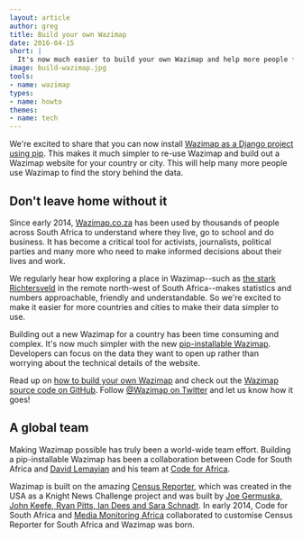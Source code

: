 ```yaml
---
layout: article
author: greg
title: Build your own Wazimap
date: 2016-04-15
short: |
  It's now much easier to build your own Wazimap and help more people find the story behind the data.
image: build-wazimap.jpg
tools:
- name: wazimap
types:
- name: howto
themes:
- name: tech
---
```


We're excited to share that you can now install [Wazimap as a Django project using pip](http://wazimap.readthedocs.org/en/latest/). This makes it much simpler to re-use Wazimap and build out a Wazimap website for your country or city. This will help many more people use Wazimap to find the story behind the data.

## Don't leave home without it

Since early 2014, [Wazimap.co.za](http://wazimap.co.za) has been used by thousands of people across South Africa to understand where they live, go to school and do business. It has become a critical tool for activists, journalists, political parties and many more who need to make informed decisions about their lives and work.

We regularly hear how exploring a place in Wazimap--such as [the stark Richtersveld](http://wazimap.co.za/profiles/municipality-NC061-richtersveld/) in the remote north-west of South Africa--makes statistics and numbers approachable, friendly and understandable. So we're excited to make it easier for more countries and cities to make their data simpler to use.

Building out a new Wazimap for a country has been time consuming and complex. It's now much simpler with the new [pip-installable Wazimap](http://wazimap.readthedocs.org/en/latest/). Developers can focus on the data they want to open up rather than worrying about the technical details of the website.

Read up on [how to build your own Wazimap](http://wazimap.readthedocs.org/en/latest/) and check out the [Wazimap source code on GitHub](https://github.com/Code4SA/wazimap). Follow [@Wazimap on Twitter](https://twitter.com/@Wazimap) and let us know how it goes!

## A global team

Making Wazimap possible has truly been a world-wide team effort. Building a pip-installable Wazimap has been a collaboration between Code for South Africa and [David Lemayian](https://twitter.com/davidlemayian) and his team at [Code for Africa](http://www.codeforafrica.org/).

Wazimap is built on the amazing [Census Reporter](http://censusreporter.org/), which was created in the USA as a Knight News Challenge project and was built by [Joe Germuska, John Keefe, Ryan Pitts, Ian Dees and Sara Schnadt](http://censusreporter.tumblr.com/people). In early 2014, Code for South Africa and [Media Monitoring Africa](http://www.mediamonitoringafrica.org/) collaborated to customise Census Reporter for South Africa and Wazimap was born.

